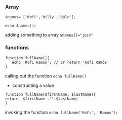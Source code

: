 ### Array

```
$names= ['Kofi','billy','dale'];

echo $names[];

```

adding something to array `$names[]="josh"`

### functions

```
function fullName(){
   echo 'Kofi Ramos'; // or return 'Kofi Ramos' 
}
```

calling out the function `echo fullName()`


- constructing a value

```
function fullName($firstName, $lastName){
return  $firstName .''.$lastName;
}
```

invoking the function `echo fullName('Kofi', 'Ramos');`